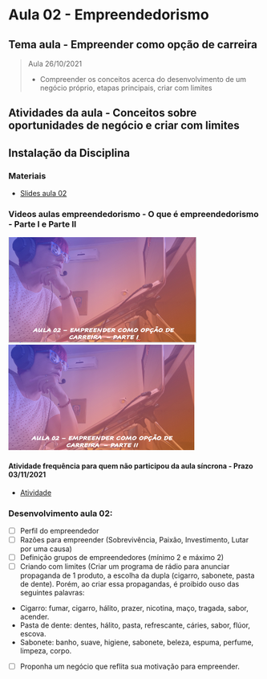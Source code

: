 # Aula 02 - Empreendedorismo
## Tema aula - Empreender como opção de carreira

> Aula 26/10/2021
> 
> * Compreender os conceitos acerca do desenvolvimento de um negócio próprio, etapas principais, criar com limites

## Atividades da aula - Conceitos sobre oportunidades de negócio e criar com limites

## Instalação da Disciplina

### Materiais
- [Slides aula 02](Aula_2_empreender_como_opcao_de_carreira.pdf)

### Videos aulas empreendedorismo -  O que é empreendedorismo - Parte I e Parte II
[![Aula - O que é empreendedorismo PARTE I](capa_aula3.png)](https://www.youtube.com/watch?v=Gva0Luemg0I)
[![Aula - O que é empreendedorismo PARTE II](capa_aula4.png)](https://www.youtube.com/watch?v=BNWBeOfb0mU)

####  Atividade frequência para quem não participou da aula síncrona - Prazo 03/11/2021

- [Atividade](https://forms.gle/eHx6ScGicwNzZ2ZHA)

### Desenvolvimento aula 02: 

- [ ]  Perfil do empreendedor
- [ ]  Razões para empreender (Sobrevivência, Paixão, Investimento, Lutar por uma causa)
- [ ]  Definição grupos de empreendedores (mínimo 2 e máximo 2)
- [ ]  Criando com limites (Criar um programa de rádio para anunciar propaganda de 1 produto, a escolha da dupla (cigarro, sabonete, pasta de dente). Porém, ao criar essa propagandas, é proibido ouso das seguintes palavras:
- Cigarro: fumar, cigarro, hálito, prazer, nicotina, maço, tragada, sabor, acender.
- Pasta de dente: dentes, hálito, pasta, refrescante, cáries, sabor, flúor, escova.
- Sabonete: banho, suave, higiene, sabonete, beleza, espuma, perfume, limpeza, corpo.
- [ ]  Proponha um negócio que reflita sua motivação para empreender. 
